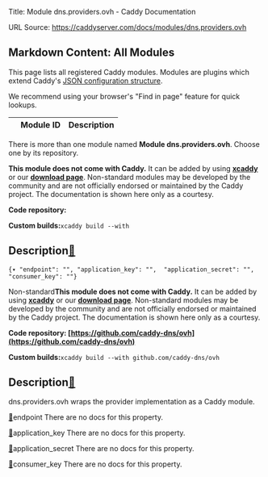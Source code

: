 Title: Module dns.providers.ovh - Caddy Documentation

URL Source: https://caddyserver.com/docs/modules/dns.providers.ovh

Markdown Content:
All Modules
-----------

This page lists all registered Caddy modules. Modules are plugins which extend Caddy's [JSON configuration structure](https://caddyserver.com/docs/json/).

We recommend using your browser's "Find in page" feature for quick lookups.

|  | Module ID | Description |
| --- | --- | --- |

There is more than one module named **Module dns.providers.ovh**. Choose one by its repository.

**This module does not come with Caddy.** It can be added by using **[xcaddy](https://caddyserver.com/docs/build#xcaddy)** or our **[download page](https://caddyserver.com/download)**. Non-standard modules may be developed by the community and are not officially endorsed or maintained by the Caddy project. The documentation is shown here only as a courtesy.

**Code repository:**

**Custom builds:**`xcaddy build --with`

Description[🔗](https://caddyserver.com/docs/modules/dns.providers.ovh#docs "Direct link")
------------------------------------------------------------------------------------------

`{▾	"endpoint": "",	"application_key": "",	"application_secret": "",	"consumer_key": ""}`

Non-standard**This module does not come with Caddy.** It can be added by using **[xcaddy](https://caddyserver.com/docs/build#xcaddy)** or our **[download page](https://caddyserver.com/download)**. Non-standard modules may be developed by the community and are not officially endorsed or maintained by the Caddy project. The documentation is shown here only as a courtesy.

**Code repository: [https://github.com/caddy-dns/ovh](https://github.com/caddy-dns/ovh)**

**Custom builds:**`xcaddy build --with github.com/caddy-dns/ovh`

Description[🔗](https://caddyserver.com/docs/modules/dns.providers.ovh#docs "Direct link")
------------------------------------------------------------------------------------------

dns.providers.ovh wraps the provider implementation as a Caddy module.

[🔗](https://caddyserver.com/docs/modules/dns.providers.ovh#endpoint)endpoint
There are no docs for this property.

[🔗](https://caddyserver.com/docs/modules/dns.providers.ovh#application_key)application_key
There are no docs for this property.

[🔗](https://caddyserver.com/docs/modules/dns.providers.ovh#application_secret)application_secret
There are no docs for this property.

[🔗](https://caddyserver.com/docs/modules/dns.providers.ovh#consumer_key)consumer_key
There are no docs for this property.
